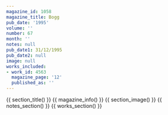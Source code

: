 ```yaml
---
magazine_id: 1058
magazine_title: Bogg
pub_date: '1995'
volume: ''
number: 67
month: ''
notes: null
pub_date1: 31/12/1995
pub_date2: null
image: null
works_included:
- work_id: 4563
  magazine_page: '12'
  published_as: ''
---
```


{{ section_title() }}
{{ magazine_info() }}
{{ section_image() }}
{{ notes_section() }}
{{ works_section() }}
